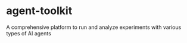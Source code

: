 # agent-toolkit
A comprehensive platform to run and analyze experiments with various types of AI agents
